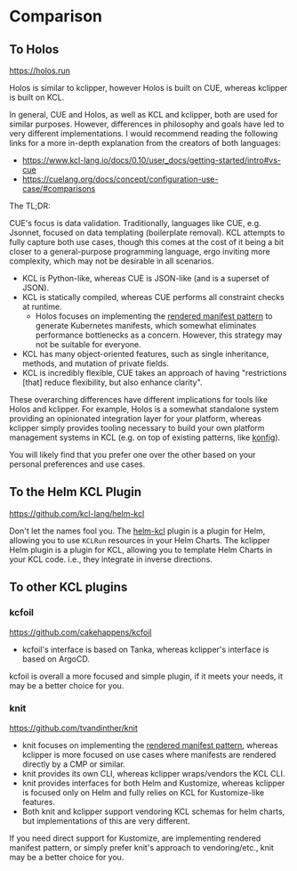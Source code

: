 # Comparison

## To Holos

<https://holos.run>

Holos is similar to kclipper, however Holos is built on CUE, whereas kclipper is built on KCL.

In general, CUE and Holos, as well as KCL and kclipper, both are used for similar purposes. However, differences in philosophy and goals have led to very different implementations. I would recommend reading the following links for a more in-depth explanation from the creators of both languages:

- <https://www.kcl-lang.io/docs/0.10/user_docs/getting-started/intro#vs-cue>
- <https://cuelang.org/docs/concept/configuration-use-case/#comparisons>

The TL;DR:

CUE's focus is data validation. Traditionally, languages like CUE, e.g. Jsonnet, focused on data templating (boilerplate removal). KCL attempts to fully capture both use cases, though this comes at the cost of it being a bit closer to a general-purpose programming language, ergo inviting more complexity, which may not be desirable in all scenarios.

- KCL is Python-like, whereas CUE is JSON-like (and is a superset of JSON).
- KCL is statically compiled, whereas CUE performs all constraint checks at runtime.
  - Holos focuses on implementing the [rendered manifest pattern](https://akuity.io/blog/the-rendered-manifests-pattern) to generate Kubernetes manifests, which somewhat eliminates performance bottlenecks as a concern. However, this strategy may not be suitable for everyone.
- KCL has many object-oriented features, such as single inheritance, methods, and mutation of private fields.
- KCL is incredibly flexible, CUE takes an approach of having "restrictions [that] reduce flexibility, but also enhance clarity".

These overarching differences have different implications for tools like Holos and kclipper. For example, Holos is a somewhat standalone system providing an opinionated integration layer for your platform, whereas kclipper simply provides tooling necessary to build your own platform management systems in KCL (e.g. on top of existing patterns, like [konfig](https://github.com/kcl-lang/konfig)).

You will likely find that you prefer one over the other based on your personal preferences and use cases.

## To the Helm KCL Plugin

<https://github.com/kcl-lang/helm-kcl>

Don't let the names fool you. The [helm-kcl](https://github.com/kcl-lang/helm-kcl) plugin is a plugin for Helm, allowing you to use `KCLRun` resources in your Helm Charts. The kclipper Helm plugin is a plugin for KCL, allowing you to template Helm Charts in your KCL code. i.e., they integrate in inverse directions.

## To other KCL plugins

### kcfoil

<https://github.com/cakehappens/kcfoil>

- kcfoil's interface is based on Tanka, whereas kclipper's interface is based on ArgoCD.

kcfoil is overall a more focused and simple plugin, if it meets your needs, it may be a better choice for you.

### knit

<https://github.com/tvandinther/knit>

- knit focuses on implementing the [rendered manifest pattern](https://akuity.io/blog/the-rendered-manifests-pattern), whereas kclipper is more focused on use cases where manifests are rendered directly by a CMP or similar.
- knit provides its own CLI, whereas kclipper wraps/vendors the KCL CLI.
- knit provides interfaces for both Helm and Kustomize, whereas kclipper is focused only on Helm and fully relies on KCL for Kustomize-like features.
- Both knit and kclipper support vendoring KCL schemas for helm charts, but implementations of this are very different.

If you need direct support for Kustomize, are implementing rendered manifest pattern, or simply prefer knit's approach to vendoring/etc., knit may be a better choice for you.
